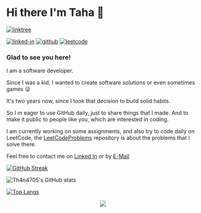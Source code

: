 # Hi there I'm Taha :ghost:

[![linktree](https://img.shields.io/badge/linktree-39E09B?style=flat-square&logo=linktree&logoColor=white)](https://linktr.ee/thanat05)

[![linked-in](https://img.shields.io/badge/Linked_In-0077B5?style=flat-square&logo=LinkedIn&logoColor=white)](https://www.linkedin.com/in/twakrim/)
[![github](https://img.shields.io/badge/GitHub-000000?style=flat-square&logo=GitHub&logoColor=white)](https://github.com/Th4n4705)
[![leetcode](https://img.shields.io/badge/leetcode-FFA116?style=flat-square&logo=leetcode&logoColor=white)](https://leetcode.com/Thanat05/)

### Glad to see you here! 

I am a software developer.

Since I was a kid, I wanted to create software solutions or even sometimes games 😜

It's two years now, since I took that decision to build solid habits. 

So I m eager to use GitHub daily, just to share things that I made. And to make it public to people like you, which are interested in coding.

I am currently working on some assignments, and also try to code daily on LeetCode, the [LeetCodeProblems](https://github.com/Th4n4705/LeetCodeProblems) repository is about the problems that I solve there.

Feel free to contact me on [Linked In](https://www.linkedin.com/in/twakrim/) or by [E-Mail](mailto:taha.wakrim.pro@gmail.com) 

[![GitHub Streak](http://github-readme-streak-stats.herokuapp.com?user=Th4n4705&theme=github-dark-blue)](https://git.io/streak-stats)

![Th4n4705's GitHub stats](https://github-readme-stats.vercel.app/api?username=Th4n4705&count_private=true&include_all_commits=true&theme=github_dark)

[![Top Langs](https://github-readme-stats.vercel.app/api/top-langs/?username=Th4n4705&theme=github_dark)](https://github.com/Th4n4705/github-readme-stats)


<p align="center">
 <img src="https://komarev.com/ghpvc/?username=your-github-Th4n4705&color=blue&style=for-the-badge"/>
</p>

<!--
**Th4n4705/Th4n4705** is a ✨ _special_ ✨ repository because its `README.md` (this file) appears on your GitHub profile.

Here are some ideas to get you started:

- 🔭 I’m currently working on ...
- 🌱 I’m currently learning ...
- 👯 I’m looking to collaborate on ...
- 🤔 I’m looking for help with ...
- 💬 Ask me about ...
- 📫 How to reach me: ...
- 😄 Pronouns: ...
- ⚡ Fun fact: ...


## 📈 Stats

<div align="center">
    <img src="https://github-profile-trophy.vercel.app/?username=Th4n4705&row=1&column=6&margin-h=8&theme=darkhub&count_private=true&margin-w=15&no-frame=true" alt="profile trophies" />
</div>

All inbuilt themes:-
dark, radical, merko, gruvbox, tokyonight, onedark, cobalt, synthwave, highcontrast, dracula

http://github-readme-streak-stats.herokuapp.com/demo/


[![Th4n4705's github activity graph](https://activity-graph.herokuapp.com/graph?username=Th4n4705&theme=rogue)](https://github.com/ashutosh00710/github-readme-activity-graph)

[![](https://github-profile-summary-cards.vercel.app/api/cards/productive-time?username=Th4n4705&theme=github_dark)

[![](https://github-profile-summary-cards.vercel.app/api/cards/profile-details?username=Th4n4705&theme=github_dark)


![visitors](https://visitor-badge.glitch.me/badge?page_id=Th4n4705)
-->
